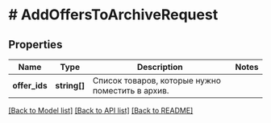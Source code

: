 # # AddOffersToArchiveRequest

## Properties

Name | Type | Description | Notes
------------ | ------------- | ------------- | -------------
**offer_ids** | **string[]** | Список товаров, которые нужно поместить в архив. |

[[Back to Model list]](../../README.md#models) [[Back to API list]](../../README.md#endpoints) [[Back to README]](../../README.md)

